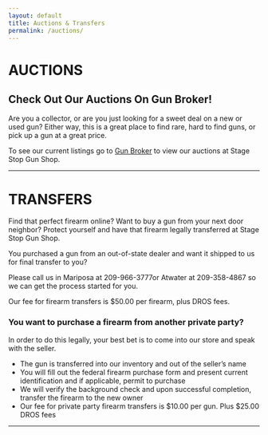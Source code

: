 ```yaml
---
layout: default
title: Auctions & Transfers
permalink: /auctions/
---
```


# AUCTIONS

## Check Out Our Auctions On Gun Broker!
              
Are you a collector, or are you just looking for a sweet deal on a new or used gun? Either way, this is a great place to find rare, hard to find guns, or pick up a gun at a great price.

To see our current listings go to <a href="http://www.gunbroker.com/Auction/BI.aspx?IncludeSellers=2068753" target="_blank">Gun Broker</a> to view our auctions at Stage Stop Gun Shop.

<hr>

# TRANSFERS
Find that perfect firearm online? Want to buy a gun from your next door neighbor? Protect yourself and have that firearm legally transferred at Stage Stop Gun Shop.

You purchased a gun from an out-of-state dealer and want it shipped to us for final transfer to you?

Please call us in Mariposa at 209-966-3777or Atwater at 209-358-4867 so we  can get the process started for you.    
              

Our fee for firearm transfers is $50.00 per firearm, plus DROS fees.

### You want to purchase a firearm from another private party?

In order to do this legally, your best bet is to come into our store and speak with the seller.

- The gun is transferred into our inventory and out of the seller’s name
- You will fill out the federal firearm purchase form and present current identification and if applicable, permit to purchase
- We will verify the background check and upon successful completion, transfer the firearm to the new owner
- Our fee for private party firearm transfers is $10.00 per gun. Plus $25.00 DROS fees

<hr>